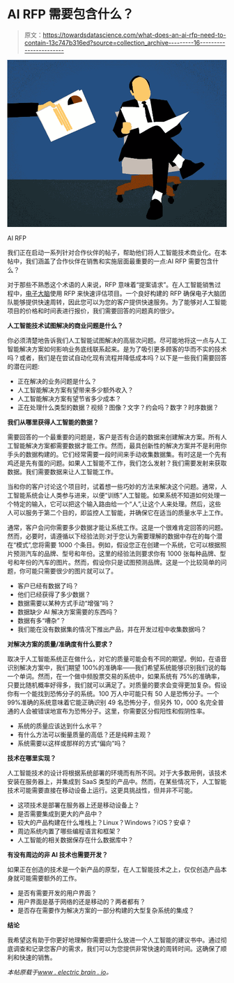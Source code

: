 # AI RFP 需要包含什么？

> 原文：<https://towardsdatascience.com/what-does-an-ai-rfp-need-to-contain-13c747b316ed?source=collection_archive---------16----------------------->

![](img/fd59a31372a970bd83fc54fa74e17b27.png)

AI RFP

我们正在启动一系列针对合作伙伴的帖子，帮助他们将人工智能技术商业化。在本帖中，我们涵盖了合作伙伴在销售和实施层面最重要的一点:AI RFP 需要包含什么？

对于那些不熟悉这个术语的人来说，RFP 意味着“提案请求”。在人工智能销售过程中，[电子大脑](https://www.electricbrain.io/)使用 RFP 来快速评估项目。一个良好构建的 RFP 确保电子大脑团队能够提供快速周转，因此您可以为您的客户提供快速服务。为了能够对人工智能项目的价格和时间表进行报价，我们需要回答的问题真的很少。

**人工智能技术试图解决的商业问题是什么？**

你必须清楚地告诉我们人工智能试图解决的高层次问题。尽可能地将这一点与人工智能解决方案如何影响业务底线联系起来。是为了吸引更多顾客的华而不实的技术吗？或者，我们是在尝试自动化现有流程并降低成本吗？以下是一些我们需要回答的潜在问题:

*   正在解决的业务问题是什么？
*   人工智能解决方案有望带来多少额外收入？
*   人工智能解决方案有望节省多少成本？
*   正在处理什么类型的数据？视频？图像？文字？约会吗？数字？时序数据？

**我们从哪里获得人工智能的数据？**

需要回答的一个最重要的问题是，客户是否有合适的数据来创建解决方案。所有人工智能解决方案都需要数据才能工作。然而，最具创新性的解决方案并不是利用你手头的数据构建的。它们经常需要一段时间来手动收集数据集。有时这是一个先有鸡还是先有蛋的问题。如果人工智能不工作，我们怎么发射？我们需要发射来获取数据。我们需要数据来让人工智能工作。

当和你的客户讨论这个项目时，试着想一些巧妙的方法来解决这个问题。通常，人工智能系统会让人类参与进来，以便“训练”人工智能。如果系统不知道如何处理一个特定的输入，它可以把这个输入路由给一个“人”,让这个人来处理。然后，这些人可以服务于第二个目的，即监控人工智能，并确保它在适当的质量水平上工作。

通常，客户会问你需要多少数据才能让系统工作。这是一个很难肯定回答的问题。然而，必要时，请遵循以下经验法则:对于您认为需要理解的数据中存在的每个潜在“模式”,您将需要 1000 个条目。例如，假设您正在创建一个系统，它可以根据照片预测汽车的品牌、型号和年份。这里的经验法则要求你有 1000 张每种品牌、型号和年份的汽车的图片。然而，假设你只是试图预测品牌。这是一个比较简单的问题，你可能只需要很少的图片就可以了。

*   客户已经有数据了吗？
*   他们已经获得了多少数据？
*   数据需要以某种方式手动“增强”吗？
*   数据缺少 AI 解决方案需要的东西吗？
*   数据有多“嘈杂”？
*   我们能在没有数据集的情况下推出产品，并在开发过程中收集数据吗？

**对解决方案的质量/准确度有什么要求？**

取决于人工智能系统正在做什么，对它的质量可能会有不同的期望。例如，在语音识别解决方案中，我们期望 100%的准确率——我们希望系统能够识别我们说的每一个单词。然而，在一个做中频股票交易的系统中，如果系统有 75%的准确率，只要比随机概率好得多，我们就可以满足了。对质量的要求会变得更加复杂。假设你有一个能找到恐怖分子的系统。100 万人中可能只有 50 人是恐怖分子。一个 99%准确的系统意味着它能正确识别 49 名恐怖分子，但另外 10，000 名完全普通的人会被错误地宣布为恐怖分子。这里，你需要区分假阳性和假阴性率。

*   系统的质量应该达到什么水平？
*   有什么方法可以衡量质量的高低？还是纯粹主观？
*   系统需要以这样或那样的方式“偏向”吗？

**技术在哪里实现？**

人工智能技术的设计将根据系统部署的环境而有所不同。对于大多数用例，该技术安装在服务器上，并集成到 SaaS 类型的产品中。然而，在某些情况下，人工智能技术可能需要直接在移动设备上运行。这更具挑战性，但并非不可能。

*   这项技术是部署在服务器上还是移动设备上？
*   是否需要集成到更大的产品中？
*   较大的产品构建在什么堆栈上？Linux？Windows？iOS？安卓？
*   周边系统内置了哪些编程语言和框架？
*   人工智能的相关数据保存在什么数据库中？

**有没有周边的非 AI 技术也需要开发？**

如果正在创造的技术是一个新产品的原型，在人工智能技术之上，仅仅创造产品本身就可能需要额外的工作。

*   是否有需要开发的用户界面？
*   用户界面是基于网络的还是移动的？两者都有？
*   是否存在需要作为解决方案的一部分构建的大型复杂系统的集成？

**结论**

我希望这有助于你更好地理解你需要把什么放进一个人工智能的建议书中。通过彻底调查和记录您客户的需求，我们可以为您提供非常快速的周转时间。这确保了顺利和快速的销售。

*本帖原载于*[*www . electric brain . io*](https://www.electricbrain.io/blog/what-does-an-ai-rfp-need-to-contain)*。*